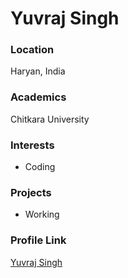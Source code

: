 # Yuvraj Singh

### Location

Haryan, India

### Academics

Chitkara University

### Interests

- Coding

### Projects

- Working

### Profile Link

[Yuvraj Singh](https://github.com/YuvrajSHAD)
